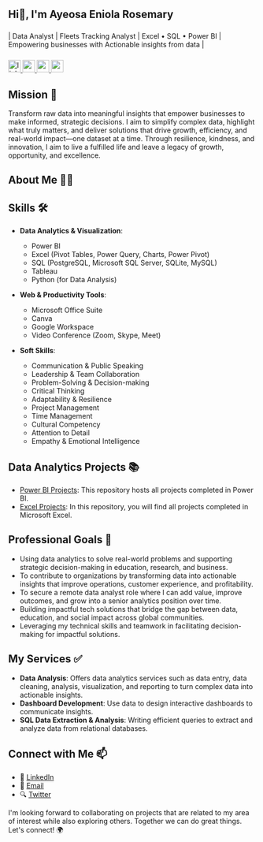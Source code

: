 ## Hi👋, I'm Ayeosa Eniola Rosemary

###

<p align="left">| Data Analyst | Fleets Tracking Analyst | Excel • SQL • Power BI | Empowering businesses with Actionable insights from data | </p>

###

<div align="left">
  <a href="https://www.linkedin.com/in/ayeosaeniola" target="_blank">
    <img src="https://img.shields.io/static/v1?message=Connect&logo=linkedin&label=LinkedIn&color=403d39&logoColor=white&labelColor=0077B5&style=flat" height="25" alt="linkedin logo"  />
  </a>
  <a href="https://x.com/Prettybelly4u" target="_blank">
  <img src="https://img.shields.io/static/v1?label=Twitter&message=Follow&labelColor=1DA1F2&color=000000&logo=twitter&style=flat" height="25" />
</a>
  </a>
  <a href="https://www.youtube.com/@ayeosaeniola4089" target="_blank">
    <img src="https://img.shields.io/static/v1?message=Subscribe&logo=youtube&label=YouTube&color=403d39&logoColor=white&labelColor=FF0000&style=flat" height="25" alt="youtube logo"  />
  </a>
  <a href="mailto:ayeosaeniola@gmail.com" target="_blank">
    <img src="https://img.shields.io/static/v1?message=Contact&logo=gmail&label=Email&color=403d39&logoColor=white&labelColor=D14836&style=flat" height="25" alt="gmail logo"  />
  </a>
  
</div>

###

<div align="left">
</div>

###

## Mission :dart:
Transform raw data into meaningful insights that empower businesses to make informed, strategic decisions. I aim to simplify complex data, highlight what truly matters, and deliver solutions that drive growth, efficiency, and real-world impact—one dataset at a time. Through resilience, kindness, and innovation, I aim to live a fulfilled life and leave a legacy of growth, opportunity, and excellence.

## About Me :woman_technologist:

## Skills :hammer_and_wrench:
* **Data Analytics & Visualization**:  
  * Power BI 
  * Excel (Pivot Tables, Power Query, Charts, Power Pivot)
  * SQL (PostgreSQL, Microsoft SQL Server, SQLite, MySQL)
  * Tableau
  * Python (for Data Analysis)
    
* **Web & Productivity Tools**:  
  * Microsoft Office Suite
  * Canva
  * Google Workspace
  * Video Conference (Zoom, Skype, Meet)

* **Soft Skills**:  
  * Communication & Public Speaking
  * Leadership & Team Collaboration
  * Problem-Solving & Decision-making
  * Critical Thinking
  * Adaptability & Resilience
  * Project Management
  * Time Management
  * Cultural Competency
  * Attention to Detail
  * Empathy & Emotional Intelligence

## Data Analytics Projects :books:                       
* [Power BI Projects](https://github.com/Ayeosa-Eniola/Call-Center-Performance-Using-Power-bi): This repository hosts all projects completed in Power BI.
* [Excel Projects](https://github.com/Ayeosa-Eniola/Superstore-Sales-Profitability-Excel): In this repository, you will find all projects completed in Microsoft Excel.

## Professional Goals :dart:
* Using data analytics to solve real-world problems and supporting strategic decision-making in education, research, and business.
* To contribute to organizations by transforming data into actionable insights that improve operations, customer experience, and profitability.
* To secure a remote data analyst role where I can add value, improve outcomes, and grow into a senior analytics position over time.
* Building impactful tech solutions that bridge the gap between data, education, and social impact across global communities.
* Leveraging my technical skills and teamwork in facilitating decision-making for impactful solutions.

## My Services :white_check_mark:
* **Data Analysis**: Offers data analytics services such as data entry, data cleaning, analysis, visualization, and reporting to turn complex data into actionable insights.
* **Dashboard Development**: Use data to design interactive dashboards to communicate insights.
* **SQL Data Extraction & Analysis**: Writing efficient queries to extract and analyze data from relational databases.

## Connect with Me :mailbox:
* :link: [LinkedIn](https://www.linkedin.com/in/ayeosaeniola)
* :email: [Email](mailto:ayeosaeniola@gmail.com)
* :mag: [Twitter](https://x.com/Prettybelly4u)

I'm looking forward to collaborating on projects that are related to my area of interest while also exploring others. Together we can do great things. Let's connect! :earth_africa:


<!-- 
**Ayeosa-Eniola/Ayeosa-Eniola** is a ✨ _special_ ✨ repository because its `README.md` (this file) appears on your GitHub profile.

Here are some ideas to get you started:

- 🔭 I’m currently working on ...
- 🌱 I’m currently learning ...
- 👯 I’m looking to collaborate on ...
- 🤔 I’m looking for help with ...
- 💬 Ask me about ...
- 📫 How to reach me: ...
- 😄 Pronouns: ...
- ⚡ Fun fact: ...
-->

